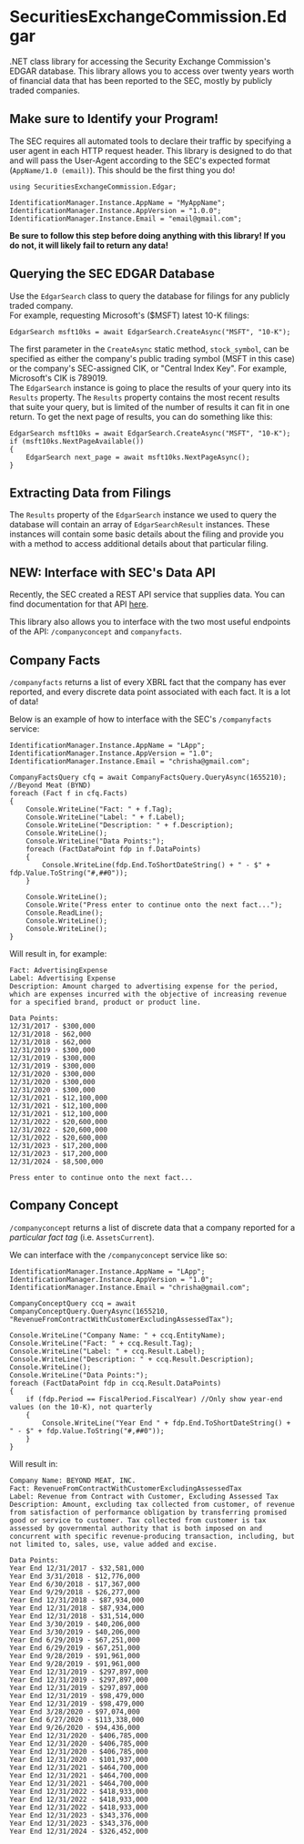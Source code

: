 # SecuritiesExchangeCommission.Edgar
.NET class library for accessing the Security Exchange Commission's EDGAR database. This library allows you to access over twenty years worth of financial data that has been reported to the SEC, mostly by publicly traded companies.

## Make sure to Identify your Program!
The SEC requires all automated tools to declare their traffic by specifying a user agent in each HTTP request header. This library is designed to do that and will pass the User-Agent according to the SEC's expected format (`AppName/1.0 (email)`). This should be the first thing you do!

```
using SecuritiesExchangeCommission.Edgar;

IdentificationManager.Instance.AppName = "MyAppName";
IdentificationManager.Instance.AppVersion = "1.0.0";
IdentificationManager.Instance.Email = "email@gmail.com";
```

**Be sure to follow this step before doing anything with this library! If you do not, it will likely fail to return any data!**

## Querying the SEC EDGAR Database
Use the `EdgarSearch` class to query the database for filings for any publicly traded company.  
For example, requesting Microsoft's ($MSFT) latest 10-K filings:
```
EdgarSearch msft10ks = await EdgarSearch.CreateAsync("MSFT", "10-K");
```
The first parameter in the `CreateAsync` static method, `stock_symbol`, can be specified as either the company's public trading symbol (MSFT in this case) or the company's SEC-assigned CIK, or "Central Index Key". For example, Microsoft's CIK is 789019.  
The `EdgarSearch` instance is going to place the results of your query into its `Results` property. The `Results` property contains the most recent results that suite your query, but is limited of the number of results it can fit in one return. To get the next page of results, you can do something like this:
```
EdgarSearch msft10ks = await EdgarSearch.CreateAsync("MSFT", "10-K");
if (msft10ks.NextPageAvailable())
{
    EdgarSearch next_page = await msft10ks.NextPageAsync();
}
```

## Extracting Data from Filings
The `Results` property of the `EdgarSearch` instance we used to query the database will contain an array of `EdgarSearchResult` instances. These instances will contain some basic details about the filing and provide you with a method to access additional details about that particular filing.

## NEW: Interface with SEC's Data API
Recently, the SEC created a REST API service that supplies data. You can find documentation for that API [here](https://www.sec.gov/search-filings/edgar-application-programming-interfaces).

This library also allows you to interface with the two most useful endpoints of the API: `/companyconcept` and `companyfacts`.

## Company Facts
`/companyfacts` returns a list of every XBRL fact that the company has ever reported, and every discrete data point associated with each fact. It is a lot of data!

Below is an example of how to interface with the SEC's `/companyfacts` service:

```
IdentificationManager.Instance.AppName = "LApp";
IdentificationManager.Instance.AppVersion = "1.0";
IdentificationManager.Instance.Email = "chrisha@gmail.com";

CompanyFactsQuery cfq = await CompanyFactsQuery.QueryAsync(1655210); //Beyond Meat (BYND)
foreach (Fact f in cfq.Facts)
{
    Console.WriteLine("Fact: " + f.Tag);
    Console.WriteLine("Label: " + f.Label);
    Console.WriteLine("Description: " + f.Description);
    Console.WriteLine();
    Console.WriteLine("Data Points:");
    foreach (FactDataPoint fdp in f.DataPoints)
    {
        Console.WriteLine(fdp.End.ToShortDateString() + " - $" + fdp.Value.ToString("#,##0"));
    }

    Console.WriteLine();
    Console.Write("Press enter to continue onto the next fact...");
    Console.ReadLine();
    Console.WriteLine();
    Console.WriteLine();
}
```


Will result in, for example:

```
Fact: AdvertisingExpense
Label: Advertising Expense
Description: Amount charged to advertising expense for the period, which are expenses incurred with the objective of increasing revenue for a specified brand, product or product line.

Data Points:
12/31/2017 - $300,000
12/31/2018 - $62,000
12/31/2018 - $62,000
12/31/2019 - $300,000
12/31/2019 - $300,000
12/31/2019 - $300,000
12/31/2020 - $300,000
12/31/2020 - $300,000
12/31/2020 - $300,000
12/31/2021 - $12,100,000
12/31/2021 - $12,100,000
12/31/2021 - $12,100,000
12/31/2022 - $20,600,000
12/31/2022 - $20,600,000
12/31/2022 - $20,600,000
12/31/2023 - $17,200,000
12/31/2023 - $17,200,000
12/31/2024 - $8,500,000

Press enter to continue onto the next fact...
```

## Company Concept
`/companyconcept` returns a list of discrete data that a company reported for a *particular fact tag* (i.e. `AssetsCurrent`).

We can interface with the `/companyconcept` service like so:

```
IdentificationManager.Instance.AppName = "LApp";
IdentificationManager.Instance.AppVersion = "1.0";
IdentificationManager.Instance.Email = "chrisha@gmail.com";

CompanyConceptQuery ccq = await CompanyConceptQuery.QueryAsync(1655210, "RevenueFromContractWithCustomerExcludingAssessedTax");

Console.WriteLine("Company Name: " + ccq.EntityName);
Console.WriteLine("Fact: " + ccq.Result.Tag);
Console.WriteLine("Label: " + ccq.Result.Label);
Console.WriteLine("Description: " + ccq.Result.Description);
Console.WriteLine();
Console.WriteLine("Data Points:");
foreach (FactDataPoint fdp in ccq.Result.DataPoints)
{
    if (fdp.Period == FiscalPeriod.FiscalYear) //Only show year-end values (on the 10-K), not quarterly
    {
        Console.WriteLine("Year End " + fdp.End.ToShortDateString() + " - $" + fdp.Value.ToString("#,##0"));
    }
}
```

Will result in:

```
Company Name: BEYOND MEAT, INC.
Fact: RevenueFromContractWithCustomerExcludingAssessedTax
Label: Revenue from Contract with Customer, Excluding Assessed Tax
Description: Amount, excluding tax collected from customer, of revenue from satisfaction of performance obligation by transferring promised good or service to customer. Tax collected from customer is tax assessed by governmental authority that is both imposed on and concurrent with specific revenue-producing transaction, including, but not limited to, sales, use, value added and excise.

Data Points:
Year End 12/31/2017 - $32,581,000
Year End 3/31/2018 - $12,776,000
Year End 6/30/2018 - $17,367,000
Year End 9/29/2018 - $26,277,000
Year End 12/31/2018 - $87,934,000
Year End 12/31/2018 - $87,934,000
Year End 12/31/2018 - $31,514,000
Year End 3/30/2019 - $40,206,000
Year End 3/30/2019 - $40,206,000
Year End 6/29/2019 - $67,251,000
Year End 6/29/2019 - $67,251,000
Year End 9/28/2019 - $91,961,000
Year End 9/28/2019 - $91,961,000
Year End 12/31/2019 - $297,897,000
Year End 12/31/2019 - $297,897,000
Year End 12/31/2019 - $297,897,000
Year End 12/31/2019 - $98,479,000
Year End 12/31/2019 - $98,479,000
Year End 3/28/2020 - $97,074,000
Year End 6/27/2020 - $113,338,000
Year End 9/26/2020 - $94,436,000
Year End 12/31/2020 - $406,785,000
Year End 12/31/2020 - $406,785,000
Year End 12/31/2020 - $406,785,000
Year End 12/31/2020 - $101,937,000
Year End 12/31/2021 - $464,700,000
Year End 12/31/2021 - $464,700,000
Year End 12/31/2021 - $464,700,000
Year End 12/31/2022 - $418,933,000
Year End 12/31/2022 - $418,933,000
Year End 12/31/2022 - $418,933,000
Year End 12/31/2023 - $343,376,000
Year End 12/31/2023 - $343,376,000
Year End 12/31/2024 - $326,452,000
```